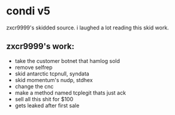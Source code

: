 # condi v5
zxcr9999's skidded source. i laughed a lot reading this skid work.
## zxcr9999's work:
- take the customer botnet that hamlog sold
- remove selfrep
- skid antarctic tcpnull, syndata
- skid momentum's nudp, stdhex
- change the cnc
- make a method named tcplegit thats just ack
- sell all this shit for $100
- gets leaked after first sale
